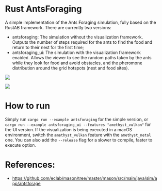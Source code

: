 # Rust AntsForaging
A simple implementation of the Ants Foraging simulation, fully based on the RustAB framework.
There are currently two versions:
- antsforaging: The simulation without the visualization framework. Outputs the number of steps
required for the ants to find the food and return to their nest for the first time;
- antsforaging_ui: The simulation with the visualization framework enabled. Allows the viewer to see the random
paths taken by the ants while they look for food and avoid obstacles, and the pheromone distribution around the grid hotspots
  (nest and food sites).

![](E2lM5gktFl.gif)

![](aj3Hxwh3fI.gif)

# How to run
Simply run `cargo run --example antsforaging` for the simple version,
or `cargo run --example antsforaging_ui --features "amethyst_vulkan"` for the UI version.
If the visualization is being executed in a macOS environment, switch the `amethyst_vulkan` feature with the `amethyst_metal` one. 
You can also add the `--release` flag for a slower to compile, faster to execute option.

# References:
- https://github.com/eclab/mason/tree/master/mason/src/main/java/sim/app/antsforage